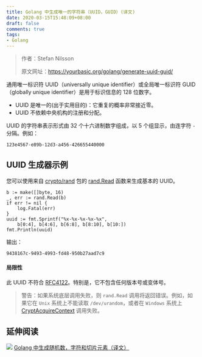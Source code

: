 ```yaml
---
title: Golang 中生成唯一的字符串（UUID，GUID）(译文)
date: 2020-03-15T15:48:09+08:00
draft: false
comments: true
tags: 
- Golang
---
```


> 作者：Stefan Nilsson
> 
> 原文网址：https://yourbasic.org/golang/generate-uuid-guid/

通用唯一标识符 UUID（universally unique identifier）或全局唯一标识符 GUID （globally unique identifier）是用于标识信息的 128 位数字。
- UUID 是唯一的(出于实用目的)：它重复的概率非常接近零。
- UUID 不依赖中央机构的注册和分配。

UUID 的字符串表示形式由 32 个十六进制数字组成，以 5 个组显示，由连字符 `-` 分隔。例如：
```
123e4567-e89b-12d3-a456-426655440000
```

## UUID 生成器示例
您可以使用来自 [crypto/rand](https://golang.org/pkg/crypto/rand/ "crypto/rand") 包的 [rand.Read](https://golang.org/pkg/crypto/rand/#Read "rand.Read") 函数来生成基本的 UUID。
```golang
b := make([]byte, 16)
_, err := rand.Read(b)
if err != nil {
    log.Fatal(err)
}
uuid := fmt.Sprintf("%x-%x-%x-%x-%x",
    b[0:4], b[4:6], b[6:8], b[8:10], b[10:])
fmt.Println(uuid)
```
输出：
```golang
9438167c-9493-4993-fd48-950b27aad7c9
```

#### 局限性
此 UUID 不符合 [RFC4122](https://tools.ietf.org/html/rfc4122 "RFC4122")。特别是，它不包含任何版本号或变体号。
> 警告：如果系统底层调用失败，则 `rand.Read` 调用将返回错误。例如，如果它在 `Unix` 系统上不能读取 `/dev/urandom`，或者在 `Windows` 系统上 [CryptAcquireContext](https://msdn.microsoft.com/en-us/library/windows/desktop/aa379886(v=vs.85).aspx "CryptAcquireContext") 调用失败。

## 延伸阅读
![](http://oss.xiayuguo.com/blog/202003/dart.jpg)
[Golang 中生成随机数，字符和切片元素（译文）](https://xiayuguo.com/post/2020/03/generate-number-random-range "Golang 中生成随机数，字符和切片元素（译文）")
